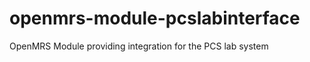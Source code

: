 openmrs-module-pcslabinterface
==============================

OpenMRS Module providing integration for the PCS lab system